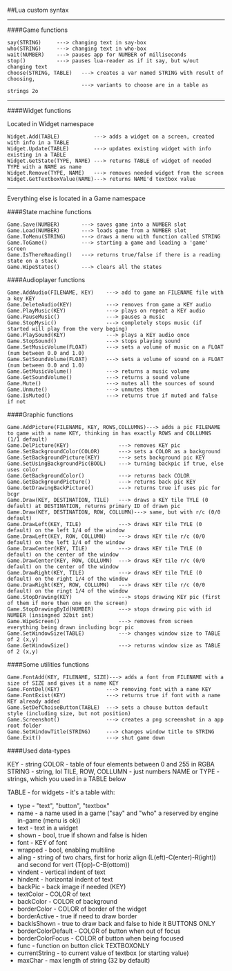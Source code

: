 ##Lua custom syntax

_____________________


####Game functions

```
say(STRING)		---> changing text in say-box
who(STRING)		---> changing text in who-box
wait(NUMBER)	---> pauses app for NUMBER of milliseconds
stop()			---> pauses lua-reader as if it say, but w/out changing text
choose(STRING, TABLE)	---> creates a var named STRING with result of choosing,
						---> variants to choose are in a table as strings 2o
```

_____________________

####Widget functions

Located in Widget namespace

```
Widget.Add(TABLE)			---> adds a widget on a screen, created with info in a TABLE
Widget.Update(TABLE)		---> updates existing widget with info existing in a TABLE
Widget.GetState(TYPE, NAME)	---> returns TABLE of widget of needed TYPE with a NAME as name
Widget.Remove(TYPE, NAME)	---> removes needed widget from the screen
Widget.GetTextboxValue(NAME)---> returns NAME'd textbox value
```

_____________________

Everything else is located in a Game namespace

####State machine functions

```
Game.Save(NUMBER)		---> saves game into a NUMBER slot
Game.Load(NUMBER)		---> loads game from a NUMBER slot
Game.ToMenu(STRING)		---> draws a menu with function called STRING
Game.ToGame()			---> starting a game and loading a 'game' screen
Game.IsThereReading()	---> returns true/false if there is a reading state on a stack
Game.WipeStates()		---> clears all the states
```

####Audioplayer functions

```
Game.AddAudio(FILENAME, KEY)	---> add to game an FILENAME file with a key KEY
Game.DeleteAudio(KEY)			---> removes from game a KEY audio
Game.PlayMusic(KEY)             ---> plays on repeat a KEY audio
Game.PauseMusic()               ---> pauses a music
Game.StopMysic()                ---> completely stops music (if started will play from the very beging)
Game.PlaySound(KEY)             ---> plays a KEY audio once
Game.StopSound()                ---> stops playing sound
Game.SetMusicVolume(FLOAT)      ---> sets a volume of music on a FLOAT (num between 0.0 and 1.0)
Game.SetSoundVolume(FLOAT)      ---> sets a volume of sound on a FLOAT (num between 0.0 and 1.0)
Game.GetMusicVolume()   	    ---> returns a music volume
Game.GetSoundVolume()   	    ---> returns a sound volume
Game.Mute()                     ---> mutes all the sources of sound
Game.Unmute()                   ---> unmutes them
Game.IsMuted()                  ---> returns true if muted and false if not
```

####Graphic functions

```
Game.AddPicture(FILENAME, KEY, ROWS,COLLUMNS)---> adds a pic FILENAME to game with a name KEY, thinking in has exactly ROWS and COLLUMNS (1/1 default)
Game.DelPicture(KEY)				---> removes KEY pic
Game.SetBackgroundColor(COLOR)      ---> sets a COLOR as a background
Game.SetBackgroundPicture(KEY)      ---> sets background pic KEY
Game.SetUsingBackgroundPic(BOOL)    ---> turning backpic if true, else uses color
Game.GetBackgroundColor()           ---> returns back COLOR
Game.GetBackgroundPicture()         ---> returns back pic KEY
Game.GetDrawingBackPicture()        ---> returns true if uses pic for bcgr
Game.Draw(KEY, DESTINATION, TILE)   ---> draws a KEY tile TYLE (0 default) at DESTINATION, returns primary ID of drawn pic
Game.Draw(KEY, DESTINATION, ROW, COLLUMN)---> same, but with r/c (0/0 default)
Game.DrawLeft(KEY, TILE)			---> draws KEY tile TYLE (0 default) on the left 1/4 of the window
Game.DrawLeft(KEY, ROW, COLLUMN)    ---> draws KEY tile r/c (0/0 default) on the left 1/4 of the window
Game.DrawCenter(KEY, TILE)          ---> draws KEY tile TYLE (0 default) on the center of the window
Game.DrawCenter(KEY, ROW, COLLUMN)  ---> draws KEY tile r/c (0/0 default) on the center of the window
Game.DrawRight(KEY, TILE)           ---> draws KEY tile TYLE (0 default) on the right 1/4 of the window
Game.DrawRight(KEY, ROW, COLLUMN)   ---> draws KEY tile r/c (0/0 default) on the ringt 1/4 of the window
Game.StopDrawing(KEY)               ---> stops drawing KEY pic (first of them if more then one on the screen)
Game.StopDrawingById(NUMBER)        ---> stops drawing pic with id NUMBER (insingned 32bit int)
Game.WipeScreen()                   ---> removes from screen everything being drawn including bcgr pic
Game.SetWindowSize(TABLE)           ---> changes window size to TABLE of 2 (x,y)
Game.GetWindowSize()                ---> returns window size as TABLE of 2 (x,y)
```

####Some utilities functions

```
Game.FontAdd(KEY, FILENAME, SIZE)---> adds a font from FILENAME with a size of SIZE and gives it a name KEY
Game.FontDel(KEY)               ---> removing font with a name KEY
Game.FontExist(KEY)             ---> returns true if font with a name KEY already added
Game.SetDefChoiseButton(TABLE)	---> sets a chouse button default style (including size, but not position)
Game.Screenshot()               ---> creates a png screenshot in a app root folder
Game.SetWindowTitle(STRING)		---> changes window title to STRING
Game.Exit()                     ---> shut game down
```

####Used data-types

KEY - string
COLOR - table of four elements between 0 and 255 in RGBA
STRING - string, lol
TILE, ROW, COLLUMN - just numbers
NAME or TYPE - strings, which you used in a TABLE below

TABLE - for widgets - it's a table with:
- type - "text", "button", "textbox"
- name - a name used in a game ("say" and "who" a reserved by engine in-game (menu is ok))
- text - text in a widget
- shown - bool, true if shown and false is hiden
- font - KEY of font
- wrapped - bool, enabling multiline
- aling - string of two chars, first for horiz align (L(eft)-C(enter)-R(ight)) and second for vert (T(op)-C-B(ottom))
- vindent - vertical indent of text
- hindent - horizontal indent of text
- backPic - back image if needed (KEY)
- textColor - COLOR of text
- backColor - COLOR of background
- borderColor - COLOR of border of the widget
- borderActive - true if need to draw border
- backIsShown - true to draw back and false to hide it
BUTTONS ONLY
- borderColorDefault - COLOR of button when out of focus
- borderColorFocus - COLOR of button when being focused
- func - function on button click
TEXTBOXONLY
- currentString - to current value of textbox (or starting value)
- maxChar - max length of string (32 by default)
